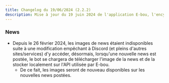 ```yaml
---
title: Changelog du 19/06/2024 (2.2.2)
description: Mise à jour du 19 juin 2024 de l'application E-bou, l'encyclopédie DOFUS la plus complète sur Discord.
---
```

### News
- Depuis le 26 février 2024, les images de news étaient indisponibles suite à une modification empêchant à Discord (et pleins d'autres sites/services) d'y accéder, désormais, lorsqu'une nouvelle news est postée, le bot se chargera de télécharger l'image de la news et de la stocker localement sur l'API utilisée par E-bou.
  -  De ce fait, les images seront de nouveau disponibles sur les nouvelles news postées.